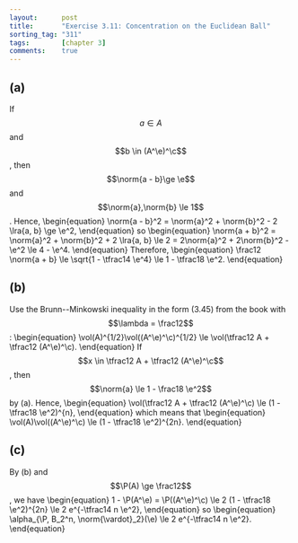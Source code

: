 ```yaml
---
layout:      post
title:       "Exercise 3.11: Concentration on the Euclidean Ball"
sorting_tag: "311"
tags:        [chapter 3]
comments:    true
---
```


## (a)

If $$a \in A$$ and $$b \in (A^\e)^\c$$, then $$\norm{a - b}\ge \e$$ and $$\norm{a},\norm{b} \le 1$$.
Hence,
\begin{equation}
    \norm{a - b}^2 = \norm{a}^2 + \norm{b}^2 - 2 \lra{a, b} \ge \e^2,
\end{equation}
so
\begin{equation}
    \norm{a + b}^2
    = \norm{a}^2 + \norm{b}^2 + 2 \lra{a, b} \le 2
    = 2\norm{a}^2 + 2\norm{b}^2 - \e^2
    \le 4 - \e^4.
\end{equation}
Therefore,
\begin{equation}
    \frac12 \norm{a + b}
    \le \sqrt{1 - \tfrac14 \e^4} \le 1 - \tfrac18 \e^2.
\end{equation}

## (b)

Use the Brunn--Minkowski inequality in the form (3.45) from the book with $$\lambda = \frac12$$:
\begin{equation}
    \vol(A)^{1/2}\vol((A^\e)^\c)^{1/2}
    \le \vol(\tfrac12 A + \tfrac12 (A^\e)^\c).
\end{equation}
If $$x \in \tfrac12 A + \tfrac12 (A^\e)^\c$$, then $$\norm{a} \le 1 - \frac18 \e^2$$ by (a).
Hence,
\begin{equation}
    \vol(\tfrac12 A + \tfrac12 (A^\e)^\c)
    \le (1 - \tfrac18 \e^2)^{n},
\end{equation}
which means that
\begin{equation}
    \vol(A)\vol((A^\e)^\c) \le (1 - \tfrac18 \e^2)^{2n}.
\end{equation}

## (c)

By (b) and $$\P(A) \ge \frac12$$, we have
\begin{equation}
    1 - \P(A^\e)
    = \P((A^\e)^\c)
    \le 2 (1 - \tfrac18 \e^2)^{2n}
    \le 2 e^{-\tfrac14 n \e^2},
\end{equation}
so
\begin{equation}
    \alpha_{\P, B_2^n, \norm{\vardot}_2}(\e) \le 2 e^{-\tfrac14 n \e^2}.
\end{equation}